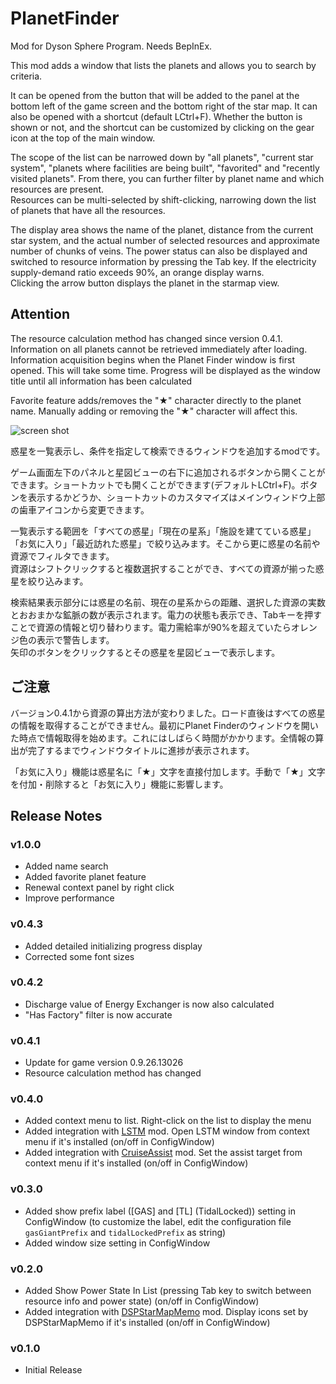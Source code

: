 # PlanetFinder 

Mod for Dyson Sphere Program. Needs BepInEx.

This mod adds a window that lists the planets and allows you to search by criteria.

It can be opened from the button that will be added to the panel at the bottom left of the game screen and the bottom right of the star map. It can also be opened with a shortcut (default LCtrl+F). Whether the button is shown or not, and the shortcut can be customized by clicking on the gear icon at the top of the main window.

The scope of the list can be narrowed down by "all planets", "current star system", "planets where facilities are being built", "favorited" and "recently visited planets". From there, you can further filter by planet name and which resources are present.  
Resources can be multi-selected by shift-clicking, narrowing down the list of planets that have all the resources.

The display area shows the name of the planet, distance from the current star system, and the actual number of selected resources and approximate number of chunks of veins. The power status can also be displayed and switched to resource information by pressing the Tab key. If the electricity supply-demand ratio exceeds 90%, an orange display warns.  
Clicking the arrow button displays the planet in the starmap view.

## Attention

The resource calculation method has changed since version 0.4.1. Information on all planets cannot be retrieved immediately after loading. Information acquisition begins when the Planet Finder window is first opened. This will take some time. Progress will be displayed as the window title until all information has been calculated

Favorite feature adds/removes the "★" character directly to the planet name. Manually adding or removing the "★" character will affect this.

![screen shot](https://raw.githubusercontent.com/hetima/DSP_PlanetFinder/main/screen.jpg)


惑星を一覧表示し、条件を指定して検索できるウィンドウを追加するmodです。

ゲーム画面左下のパネルと星図ビューの右下に追加されるボタンから開くことができます。ショートカットでも開くことができます(デフォルトLCtrl+F)。ボタンを表示するかどうか、ショートカットのカスタマイズはメインウィンドウ上部の歯車アイコンから変更できます。

一覧表示する範囲を「すべての惑星」「現在の星系」「施設を建てている惑星」「お気に入り」「最近訪れた惑星」で絞り込みます。そこから更に惑星の名前や資源でフィルタできます。  
資源はシフトクリックすると複数選択することができ、すべての資源が揃った惑星を絞り込みます。

検索結果表示部分には惑星の名前、現在の星系からの距離、選択した資源の実数とおおまかな鉱脈の数が表示されます。電力の状態も表示でき、Tabキーを押すことで資源の情報と切り替わります。電力需給率が90%を超えていたらオレンジ色の表示で警告します。  
矢印のボタンをクリックするとその惑星を星図ビューで表示します。

## ご注意

バージョン0.4.1から資源の算出方法が変わりました。ロード直後はすべての惑星の情報を取得することができません。最初にPlanet Finderのウィンドウを開いた時点で情報取得を始めます。これにはしばらく時間がかかります。全情報の算出が完了するまでウィンドウタイトルに進捗が表示されます。

「お気に入り」機能は惑星名に「★」文字を直接付加します。手動で「★」文字を付加・削除すると「お気に入り」機能に影響します。

## Release Notes

### v1.0.0
- Added name search
- Added favorite planet feature
- Renewal context panel by right click
- Improve performance

### v0.4.3
- Added detailed initializing progress display
- Corrected some font sizes

### v0.4.2
- Discharge value of Energy Exchanger is now also calculated
- "Has Factory" filter is now accurate

### v0.4.1
- Update for game version 0.9.26.13026
- Resource calculation method has changed

### v0.4.0
- Added context menu to list. Right-click on the list to display the menu
- Added integration with [LSTM](https://dsp.thunderstore.io/package/hetima/LSTM/) mod. Open LSTM window from context menu if it's installed (on/off in ConfigWindow)
- Added integration with [CruiseAssist](https://dsp.thunderstore.io/package/tanu/CruiseAssist/) mod. Set the assist target from context menu if it's installed (on/off in ConfigWindow)

### v0.3.0
- Added show prefix label ([GAS] and [TL] (TidalLocked)) setting in ConfigWindow (to customize the label, edit the configuration file `gasGiantPrefix` and `tidalLockedPrefix` as string)
- Added window size setting in ConfigWindow

### v0.2.0
- Added Show Power State In List (pressing Tab key to switch between resource info and power state) (on/off in ConfigWindow)
- Added integration with [DSPStarMapMemo](https://dsp.thunderstore.io/package/appuns/DSPStarMapMemo/) mod. Display icons set by DSPStarMapMemo if it's installed (on/off in ConfigWindow)

### v0.1.0

- Initial Release

